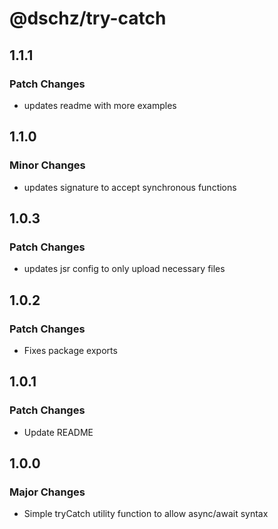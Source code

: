 # @dschz/try-catch

## 1.1.1

### Patch Changes

- updates readme with more examples

## 1.1.0

### Minor Changes

- updates signature to accept synchronous functions

## 1.0.3

### Patch Changes

- updates jsr config to only upload necessary files

## 1.0.2

### Patch Changes

- Fixes package exports

## 1.0.1

### Patch Changes

- Update README

## 1.0.0

### Major Changes

- Simple tryCatch utility function to allow async/await syntax
